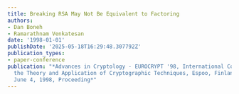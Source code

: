 ```yaml
---
title: Breaking RSA May Not Be Equivalent to Factoring
authors:
- Dan Boneh
- Ramarathnam Venkatesan
date: '1998-01-01'
publishDate: '2025-05-18T16:29:48.307792Z'
publication_types:
- paper-conference
publication: "*Advances in Cryptology - EUROCRYPT '98, International Conference on
  the Theory and Application of Cryptographic Techniques, Espoo, Finland, May 31 -
  June 4, 1998, Proceeding*"
---
```

